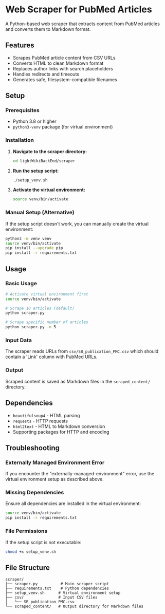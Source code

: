 # Web Scraper for PubMed Articles

A Python-based web scraper that extracts content from PubMed articles and converts them to Markdown format.

## Features

- Scrapes PubMed article content from CSV URLs
- Converts HTML to clean Markdown format
- Replaces author links with search placeholders
- Handles redirects and timeouts
- Generates safe, filesystem-compatible filenames

## Setup

### Prerequisites
- Python 3.8 or higher
- `python3-venv` package (for virtual environment)

### Installation

1. **Navigate to the scraper directory:**
   ```bash
   cd lightWikiBackEnd/scraper
   ```

2. **Run the setup script:**
   ```bash
   ./setup_venv.sh
   ```

3. **Activate the virtual environment:**
   ```bash
   source venv/bin/activate
   ```

### Manual Setup (Alternative)

If the setup script doesn't work, you can manually create the virtual environment:

```bash
python3 -m venv venv
source venv/bin/activate
pip install --upgrade pip
pip install -r requirements.txt
```

## Usage

### Basic Usage
```bash
# Activate virtual environment first
source venv/bin/activate

# Scrape 10 articles (default)
python scraper.py

# Scrape specific number of articles
python scraper.py -n 5
```

### Input Data
The scraper reads URLs from `csv/SB_publication_PMC.csv` which should contain a 'Link' column with PubMed URLs.

### Output
Scraped content is saved as Markdown files in the `scraped_content/` directory.

## Dependencies

- `beautifulsoup4` - HTML parsing
- `requests` - HTTP requests
- `html2text` - HTML to Markdown conversion
- Supporting packages for HTTP and encoding

## Troubleshooting

### Externally Managed Environment Error
If you encounter the "externally-managed-environment" error, use the virtual environment setup as described above.

### Missing Dependencies
Ensure all dependencies are installed in the virtual environment:
```bash
source venv/bin/activate
pip install -r requirements.txt
```

### File Permissions
If the setup script is not executable:
```bash
chmod +x setup_venv.sh
```

## File Structure
```
scraper/
├── scraper.py          # Main scraper script
├── requirements.txt    # Python dependencies
├── setup_venv.sh      # Virtual environment setup
├── csv/               # Input CSV files
│   └── SB_publication_PMC.csv
└── scraped_content/   # Output directory for Markdown files
